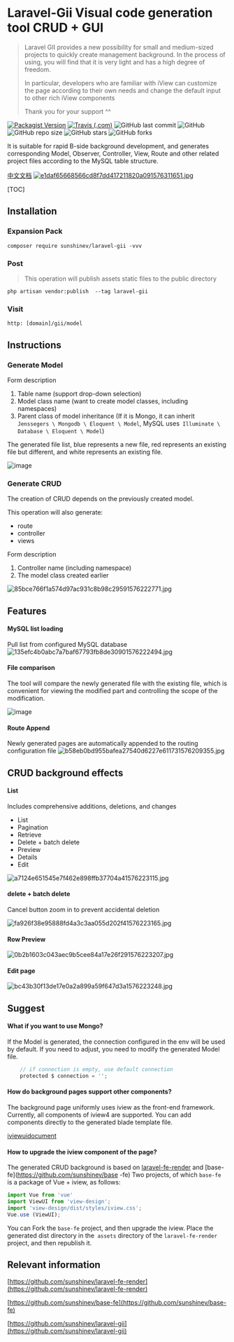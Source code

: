 # Laravel-Gii Visual code generation tool CRUD + GUI

>Laravel GII provides a new possibility for small and medium-sized projects to quickly create management background. In the process of using, you will find that it is very light and has a high degree of freedom.
>
>In particular, developers who are familiar with iView can customize the page according to their own needs and change the default input to other rich iView components
>
>Thank you for your support ^^

[![Packagist Version](https://img.shields.io/packagist/v/sunshinev/laravel-gii)](https://packagist.org/packages/sunshinev/laravel-gii)
[![Travis (.com)](https://img.shields.io/travis/com/sunshinev/laravel-gii)](https://travis-ci.com/sunshinev/laravel-gii/)
![GitHub last commit](https://img.shields.io/github/last-commit/sunshinev/laravel-gii)
![GitHub](https://img.shields.io/github/license/sunshinev/laravel-gii)
![GitHub repo size](https://img.shields.io/github/repo-size/sunshinev/laravel-gii)
![GitHub stars](https://img.shields.io/github/stars/sunshinev/laravel-gii?style=social)
![GitHub forks](https://img.shields.io/github/forks/sunshinev/laravel-gii?style=social)

It is suitable for rapid B-side background development, and generates corresponding Model, Observer, Controller, View, Route and other related project files according to the MySQL table structure.

[中文文档](https://github.com/sunshinev/laravel-gii/blob/master/README_zh_CN.md)
[![e1daf65668566cd8f7dd417211820a091576311651.jpg](https://github.com/sunshinev/remote_pics/raw/master/e1daf65668566cd8f7dd417211820a091576311651.jpg)](https://sunshinev.github.io/laravel-gii-home/index_en.html)


[TOC]

## Installation

### Expansion Pack

```
composer require sunshinev/laravel-gii -vvv
```

### Post
> This operation will publish assets static files to the public directory

```
php artisan vendor:publish  --tag laravel-gii
```


### Visit
`http: [domain]/gii/model`


## Instructions

### Generate Model

Form description

1. Table name (support drop-down selection)
2. Model class name (want to create model classes, including namespaces)
3. Parent class of model inheritance (If it is Mongo, it can inherit `Jenssegers \ Mongodb \ Eloquent \ Model`, MySQL uses` Illuminate \ Database \ Eloquent \ Model`)


The generated file list, blue represents a new file, red represents an existing file but different, and white represents an existing file.

![image](https://github.com/sunshinev/remote_pics/raw/master/laravel-gii/gii-model-preview.gif)


### Generate CRUD

The creation of CRUD depends on the previously created model.

This operation will also generate:

- route
- controller
- views

Form description

1. Controller name (including namespace)
2. The model class created earlier

![85bce766f1a574d97ac931c8b98c29591576222771.jpg](https://github.com/sunshinev/remote_pics/raw/master/85bce766f1a574d97ac931c8b98c29591576222771.jpg)

## Features
#### MySQL list loading
Pull list from configured MySQL database
![135efc4b0abc7a7baf67793fb8de30901576222494.jpg](https://github.com/sunshinev/remote_pics/raw/master/135efc4b0abc7a7baf67793fb8de30901576222494.jpg)

#### File comparison

The tool will compare the newly generated file with the existing file, which is convenient for viewing the modified part and controlling the scope of the modification.

![image](https://github.com/sunshinev/remote_pics/raw/master/laravel-gii/gii-generate.gif)

#### Route Append
Newly generated pages are automatically appended to the routing configuration file
![b58eb0bd955bafea27540d6227e611731576209355.jpg](https://github.com/sunshinev/remote_pics/raw/master/b58eb0bd955bafea27540d6227e611731576209355.jpg)


## CRUD background effects

#### List
Includes comprehensive additions, deletions, and changes

- List
- Pagination
- Retrieve
- Delete + batch delete
- Preview
- Details
- Edit

![a7124e651545e7f462e898ffb37704a41576223115.jpg](https://github.com/sunshinev/remote_pics/raw/master/a7124e651545e7f462e898ffb37704a41576223115.jpg)

#### delete + batch delete
Cancel button zoom in to prevent accidental deletion

![fa926f38e95888fd4a3c3aa055d202f41576223165.jpg](https://github.com/sunshinev/remote_pics/raw/master/fa926f38e95888fd4a3c3aa055d202f41576223165.jpg)


#### Row Preview
![0b2b1603c043aec9b5cee84a17e26f291576223207.jpg](https://github.com/sunshinev/remote_pics/raw/master/0b2b1603c043aec9b5cee84a17e26f291576223207.jpg)


#### Edit page
![bc43b30f13de17e0a2a899a59f647d3a1576223248.jpg](https://github.com/sunshinev/remote_pics/raw/master/bc43b30f13de17e0a2a899a59f647d3a1576223248.jpg)


## Suggest

#### What if you want to use Mongo?
If the Model is generated, the connection configured in the env will be used by default. If you need to adjust, you need to modify the generated Model file.
```php
    // if connection is empty, use default connection
    protected $ connection = '';
```

#### How do background pages support other components?
The background page uniformly uses iview as the front-end framework. Currently, all components of iview4 are supported. You can add components directly to the generated blade template file.

[iviewuidocument](https://www.iviewui.com/docs/introduce)

#### How to upgrade the iview component of the page?
The generated CRUD background is based on [laravel-fe-render](https://github.com/sunshinev/laravel-fe-render) and [base-fe](https://github.com/sunshinev/base -fe) Two projects, of which `base-fe` is a package of Vue + iview, as follows:

```js
import Vue from 'vue'
import ViewUI from 'view-design';
import 'view-design/dist/styles/iview.css';
Vue.use (ViewUI);
```

You can Fork the `base-fe` project, and then upgrade the iview. Place the generated dist directory in the` assets` directory of the `laravel-fe-render` project, and then republish it.



## Relevant information

[https://github.com/sunshinev/laravel-fe-render](https://github.com/sunshinev/laravel-fe-render)

[https://github.com/sunshinev/base-fe](https://github.com/sunshinev/base-fe)


[https://github.com/sunshinev/laravel-gii](https://github.com/sunshinev/laravel-gii)
